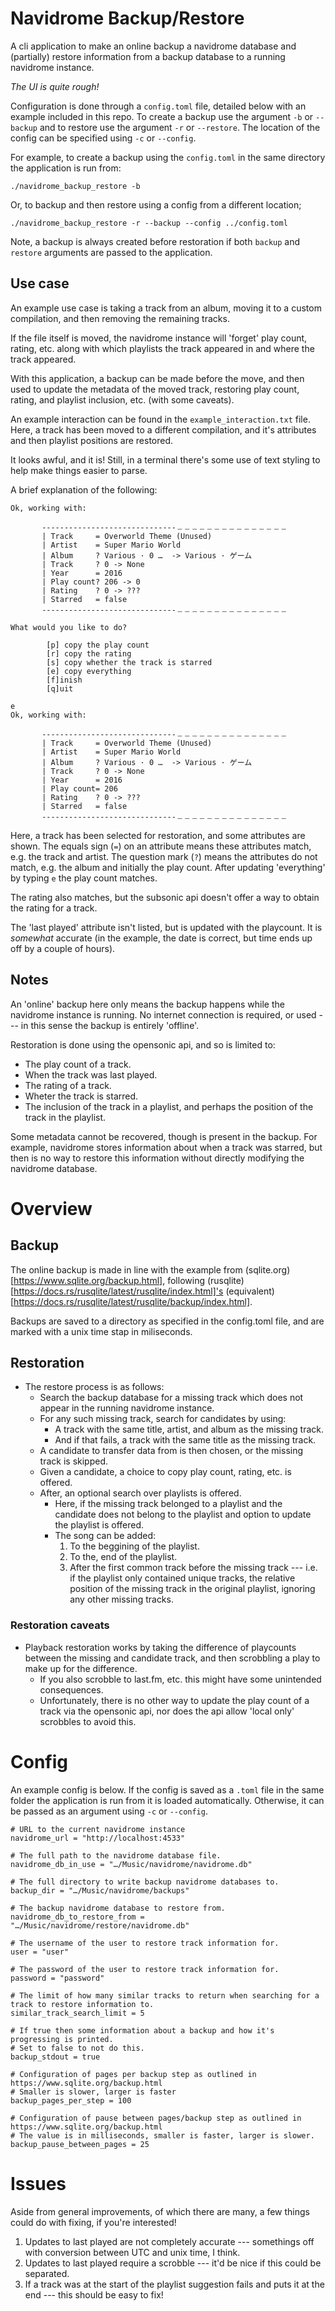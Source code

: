 # Navidrome Backup/Restore

A cli application to make an online backup a navidrome database and (partially) restore information from a backup database to a running navidrome instance.

_*The UI is quite rough!*_

Configuration is done through a `config.toml` file, detailed below with an example included in this repo.
To create a backup use the argument `-b` or `--backup` and to restore use the argument `-r` or `--restore`.
The location of the config can be specified using `-c` or `--config`.

For example, to create a backup using the `config.toml` in the same directory the application is run from:

```
./navidrome_backup_restore -b
```

Or, to backup and then restore using a config from a different location;

```
./navidrome_backup_restore -r --backup --config ../config.toml
```

Note, a backup is always created before restoration if both `backup` and `restore` arguments are passed to the application.

## Use case

An example use case is taking a track from an album, moving it to a custom compilation, and then removing the remaining tracks.

If the file itself is moved, the navidrome instance will 'forget' play count, rating, etc. along with which playlists the track appeared in and where the track appeared.

With this application, a backup can be made before the move, and then used to update the metadata of the moved track, restoring play count, rating, and playlist inclusion, etc. (with some caveats).

An example interaction can be found in the `example_interaction.txt` file.
Here, a track has been moved to a different compilation, and it's attributes and then playlist positions are restored.

It looks awful, and it is!
Still, in a terminal there's some use of text styling to help make things easier to parse.

A brief explanation of the following:

```
Ok, working with:

       ------------------------------﹘﹘﹘﹘﹘﹘﹘﹘﹘﹘﹘﹘﹘﹘﹘
       | Track     = Overworld Theme (Unused)
       | Artist    = Super Mario World
       | Album     ? Various · 0 …  -> Various · ゲーム
       | Track     ? 0 -> None
       | Year      = 2016
       | Play count? 206 -> 0
       | Rating    ? 0 -> ???
       | Starred   = false
       ------------------------------﹘﹘﹘﹘﹘﹘﹘﹘﹘﹘﹘﹘﹘﹘﹘

What would you like to do?

        [p] copy the play count
        [r] copy the rating
        [s] copy whether the track is starred
        [e] copy everything
        [f]inish
        [q]uit

e
Ok, working with:

       ------------------------------﹘﹘﹘﹘﹘﹘﹘﹘﹘﹘﹘﹘﹘﹘﹘
       | Track     = Overworld Theme (Unused)
       | Artist    = Super Mario World
       | Album     ? Various · 0 …  -> Various · ゲーム
       | Track     ? 0 -> None
       | Year      = 2016
       | Play count= 206
       | Rating    ? 0 -> ???
       | Starred   = false
       ------------------------------﹘﹘﹘﹘﹘﹘﹘﹘﹘﹘﹘﹘﹘﹘﹘
```

Here, a track has been selected for restoration, and some attributes are shown.
The equals sign (`=`) on an attribute means these attributes match, e.g. the track and artist.
The question mark (`?`) means the attributes do not match, e.g. the album and initially the play count.
After updating 'everything' by typing `e` the play count matches.

The rating also matches, but the subsonic api doesn't offer a way to obtain the rating for a track.

The 'last played' attribute isn't listed, but is updated with the playcount.
It is *somewhat* accurate (in the example, the date is correct, but time ends up off by a couple of hours).

## Notes

An 'online' backup here only means the backup happens while the navidrome instance is running.
No internet connection is required, or used --- in this sense the backup is entirely 'offline'.

Restoration is done using the opensonic api, and so is limited to:
+ The play count of a track.
+ When the track was last played.
+ The rating of a track.
+ Wheter the track is starred.
+ The inclusion of the track in a playlist, and perhaps the position of the track in the playlist.

Some metadata cannot be recovered, though is present in the backup.
For example, navidrome stores information about when a track was starred, but then is no way to restore this information without directly modifying the navidrome database.

# Overview

## Backup

The online backup is made in line with the example from (sqlite.org)[https://www.sqlite.org/backup.html], following (rusqlite)[https://docs.rs/rusqlite/latest/rusqlite/index.html]'s (equivalent)[https://docs.rs/rusqlite/latest/rusqlite/backup/index.html].

Backups are saved to a directory as specified in the config.toml file, and are marked with a unix time stap in miliseconds.

## Restoration

- The restore process is as follows:
  - Search the backup database for a missing track which does not appear in the running navidrome instance.
  - For any such missing track, search for candidates by using:
     * A track with the same title, artist, and album as the missing track.
     * And if that fails, a track with the same title as the missing track.
  - A candidate to transfer data from is then chosen, or the missing track is skipped.
  - Given a candidate, a choice to copy play count, rating, etc. is offered.
  - After, an optional search over playlists is offered.
    - Here, if the missing track belonged to a playlist and the candidate does not belong to the playlist and option to update the playlist is offered.
    - The song can be added:
      1. To the beggining of the playlist.
      2. To the, end of the playlist.
      3. After the first common track before the missing track --- i.e. if the playlist only contained unique tracks, the relative position of the missing track in the original playlist, ignoring any other missing tracks.

### Restoration caveats

- Playback restoration works by taking the difference of playcounts between the missing and candidate track, and then scrobbling a play to make up for the difference.
  - If you also scrobble to last.fm, etc. this might have some unintended consequences.
  - Unfortunately, there is no other way to update the play count of a track via the opensonic api, nor does the api allow 'local only' scrobbles to avoid this.

# Config

An example config is below.
If the config is saved as a `.toml` file in the same folder the application is run from it is loaded automatically.
Otherwise, it can be passed as an argument using `-c` or `--config`.

```
# URL to the current navidrome instance
navidrome_url = "http://localhost:4533"

# The full path to the navidrome database file.
navidrome_db_in_use = "…/Music/navidrome/navidrome.db"

# The full directory to write backup navidrome databases to.
backup_dir = "…/Music/navidrome/backups"

# The backup navidrome database to restore from.
navidrome_db_to_restore_from = "…/Music/navidrome/restore/navidrome.db"

# The username of the user to restore track information for.
user = "user"

# The password of the user to restore track information for.
password = "password"

# The limit of how many similar tracks to return when searching for a track to restore information to.
similar_track_search_limit = 5

# If true then some information about a backup and how it's progressing is printed.
# Set to false to not do this.
backup_stdout = true

# Configuration of pages per backup step as outlined in https://www.sqlite.org/backup.html
# Smaller is slower, larger is faster
backup_pages_per_step = 100

# Configuration of pause between pages/backup step as outlined in https://www.sqlite.org/backup.html
# The value is in milliseconds, smaller is faster, larger is slower.
backup_pause_between_pages = 25
```

# Issues

Aside from general improvements, of which there are many, a few things could do with fixing, if you're interested!

1. Updates to last played are not completely accurate --- somethings off with conversion between UTC and unix time, I think.
2. Updates to last played require a scrobble --- it'd be nice if this could be separated.
3. If a track was at the start of the playlist suggestion fails and puts it at the end --- this should be easy to fix!
